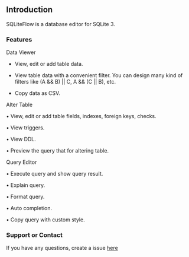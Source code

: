 ## Introduction

SQLiteFlow is a database editor for SQLite 3.

### Features

Data Viewer

- View, edit or add table data.
  
- View table data with a convenient filter. You can design many kind of filters like (A && B) \|\| C, A && (C \|\| B), etc.
  
- Copy data as CSV.
  

Alter Table

  • View, edit or add table fields, indexes, foreign keys, checks.
  
  • View triggers.
  
  • View DDL.
  
  • Preview the query that for altering table.

Query Editor

  • Execute query and show query result.
  
  • Explain query.
  
  • Format query.
  
  • Auto completion.
  
  • Copy query with custom style.
  

### Support or Contact

If you have any questions, create a issue [here](https://github.com/SQLiteFlow/sqliteflow.github.io/issues)
